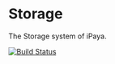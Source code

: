 # Storage

The Storage system of iPaya.

[![Build Status](https://travis-ci.org/iPaya/iPaya-storage.svg?branch=master)](https://travis-ci.org/iPaya/iPaya-storage)
